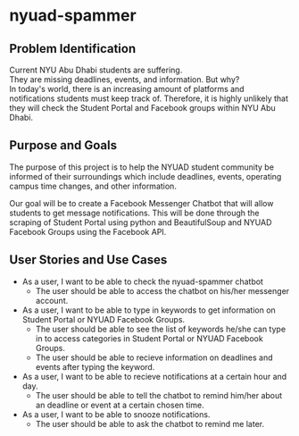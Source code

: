 # nyuad-spammer

## Problem Identification
Current NYU Abu Dhabi students are suffering.  
They are missing deadlines, events, and information. But why?  
In today's world, there is an increasing amount of platforms and notifications students must keep track of. Therefore, it is highly unlikely that they will check the Student Portal and Facebook groups within NYU Abu Dhabi. 

## Purpose and Goals
The purpose of this project is to help the NYUAD student community be informed of their surroundings which include deadlines, events, operating campus time changes, and other information.  

Our goal will be to create a Facebook Messenger Chatbot that will allow students to get message notifications. This will be done through the scraping of Student Portal using python and BeautifulSoup and NYUAD Facebook Groups using the Facebook API. 

## User Stories and Use Cases
- As a user, I want to be able to check the nyuad-spammer chatbot
  - The user should be able to access the chatbot on his/her messenger account.
- As a user, I want to be able to type in keywords to get information on Student Portal or NYUAD Facebook Groups. 
  - The user should be able to see the list of keywords he/she can type in to access categories in Student Portal or NYUAD Facebook Groups.
  - The user should be able to recieve information on deadlines and events after typing the keyword. 
- As a user, I want to be able to recieve notifications at a certain hour and day.
  - The user should be able to tell the chatbot to remind him/her about an deadline or event at a certain chosen time. 
- As a user, I want to be able to snooze notifications. 
  - The user should be able to ask the chatbot to remind me later. 
